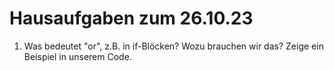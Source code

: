 # Hausaufgaben zum 26.10.23

1. Was bedeutet "or", z.B. in if-Blöcken? Wozu brauchen wir das? Zeige ein Beispiel in unserem Code.
